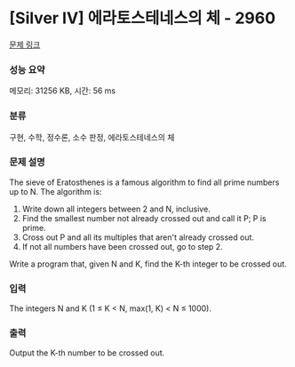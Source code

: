 # [Silver IV] 에라토스테네스의 체 - 2960 

[문제 링크](https://www.acmicpc.net/problem/2960) 

### 성능 요약

메모리: 31256 KB, 시간: 56 ms

### 분류

구현, 수학, 정수론, 소수 판정, 에라토스테네스의 체

### 문제 설명

<p>The sieve of Eratosthenes is a famous algorithm to find all prime numbers up to N. The algorithm is: </p>

<ol>
	<li>Write down all integers between 2 and N, inclusive.</li>
	<li>Find the smallest number not already crossed out and call it P; P is prime. </li>
	<li>Cross out P and all its multiples that aren't already crossed out. </li>
	<li>If not all numbers have been crossed out, go to step 2. </li>
</ol>

<p>Write a program that, given N and K, find the K-th integer to be crossed out. </p>

### 입력 

 <p>The integers N and K (1 ≤ K < N, max(1, K) < N ≤ 1000).</p>

<p> </p>

### 출력 

 <p>Output the K-th number to be crossed out.</p>

